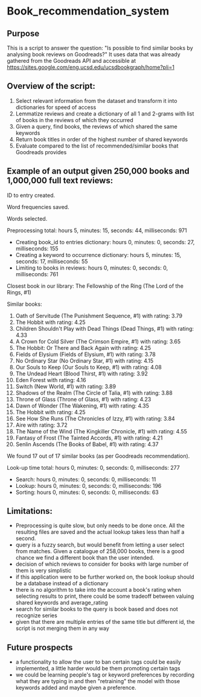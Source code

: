 # Book_recommendation_system

## Purpose
This is a script to answer the question: 
"Is possible to find similar books by analysing book reviews on Goodreads?"
It uses data that was already gathered from the Goodreads API and accessible
at https://sites.google.com/eng.ucsd.edu/ucsdbookgraph/home?pli=1

## Overview of the script:
1. Select relevant information from the dataset and transform it into dictionaries for speed of access
2. Lemmatize reviews and create a dictionary of all 1 and 2-grams with list of books in the reviews of which they occurred
3. Given a query, find books, the reviews of which shared the same keywords
4. Return book titles in order of the highest number of shared keywords
5. Evaluate compared to the list of recommended/similar books that Goodreads provides

## Example of an output given 250,000 books and 1,000,000 full text reviews: 

ID to entry created.

Word frequencies saved.

Words selected.

Preprocessing total: hours 5, minutes: 15, seconds: 44, milliseconds: 971 
- Creating book_id to entries dictionary: hours 0, minutes: 0, seconds: 27, milliseconds: 155 
- Creating a keyword to occurrence dictionary: hours 5, minutes: 15, seconds: 17, milliseconds: 55 
- Limiting to books in reviews: hours 0, minutes: 0, seconds: 0, milliseconds: 761 

Closest book in our library: The Fellowship of the Ring (The Lord of the Rings, #1)

Similar books:
1. Oath of Servitude (The Punishment Sequence, #1) with rating: 3.79
2. The Hobbit with rating: 4.25
3. Children Shouldn't Play with Dead Things (Dead Things, #1) with rating: 4.33
4. A Crown for Cold Silver (The Crimson Empire, #1) with rating: 3.65
5. The Hobbit: Or There and Back Again with rating: 4.25
6. Fields of Elysium (Fields of Elysium, #1) with rating: 3.78
7. No Ordinary Star (No Ordinary Star, #1) with rating: 4.15
8. Our Souls to Keep (Our Souls to Keep, #1) with rating: 4.08
9. The Undead Heart (Blood Thirst, #1) with rating: 3.92
10. Eden Forest with rating: 4.16
11. Switch (New World, #1) with rating: 3.89
12. Shadows of the Realm (The Circle of Talia, #1) with rating: 3.88
13. Throne of Glass (Throne of Glass, #1) with rating: 4.23
14. Dawn of Wonder (The Wakening, #1) with rating: 4.35
15. The Hobbit with rating: 4.25
16. See How She Runs (The Chronicles of Izzy, #1) with rating: 3.84
17. Aire with rating: 3.72
18. The Name of the Wind (The Kingkiller Chronicle, #1) with rating: 4.55
19. Fantasy of Frost (The Tainted Accords, #1) with rating: 4.21
20. Senlin Ascends (The Books of Babel, #1) with rating: 4.37

We found 17 out of 17 similar books (as per Goodreads recommendation).

Look-up time total: hours 0, minutes: 0, seconds: 0, milliseconds: 277 
- Search: hours 0, minutes: 0, seconds: 0, milliseconds: 11 
- Lookup: hours 0, minutes: 0, seconds: 0, milliseconds: 196 
- Sorting: hours 0, minutes: 0, seconds: 0, milliseconds: 63 

## Limitations:
- Preprocessing is quite slow, but only needs to be done once. All the resulting files are saved and the actual lookup 
    takes less than half a second. 
- query is a fuzzy search, but would benefit from letting a user select from matches. Given a catalogue of 
    258,000 books, there is a good chance we find a different book than the user intended.
- decision of which reviews to consider for books with large number of them is very simplistic
- if this application were to be further worked on, the book lookup should be a database instead of a dictionary
- there is no algorithm to take into the account a book's rating when selecting results to print, there
    could be some tradeoff between valuing shared keywords and average_rating
- search for similar books to the query is book based and does not recognize series
- given that there are multiple entries of the same title but different id, the script is not merging them in any way

## Future prospects
- a functionality to allow the user to ban certain tags could be easily implemented, 
    a little harder would be them promoting certain tags
- we could be learning people's tag or keyword preferences by recording what they are 
    typing in and then "retraining" the model with those keywords added and maybe
    given a preference. 

